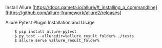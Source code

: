 Install Allure 
    [https://docs.qameta.io/allure/#_installing_a_commandline]
    [https://github.com/allure-framework/allure2/releases]

Allure Pytest Plugin
    Installation and Usage
    
        $ pip install allure-pytest
        $ py.test --alluredir=%allure_result_folder% ./tests
        $ allure serve %allure_result_folder%


